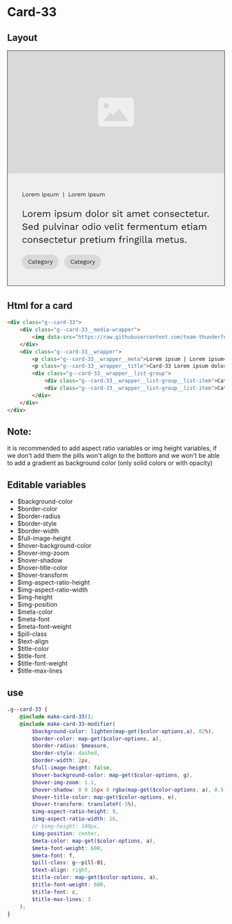 # Card-33

## Layout

![alt text][card-33]

[card-33]: /src/img/global-components/card/card-33.jpg

## Html for a card

```html
<div class="g--card-33">
    <div class="g--card-33__media-wrapper">
        <img data-src="https://raw.githubusercontent.com/team-thunderfoot/ui/main/src/img/global-components/img-placeholder.jpg" src="/src/img/global-components/placeholder.jpg" alt="alt text" class="g--card-33__media-wrapper__media g--lazy-01" />
    </div>
    <div class="g--card-33__wrapper">
        <p class="g--card-33__wrapper__meta">Lorem ipsum | Lorem ipsum</p>
        <p class="g--card-33__wrapper__title">Card-33 Lorem ipsum dolor sit amet consectetur. Sed pulvinar odio velit fermentum etiam consectetur pretium fringilla metus.</p>
        <div class="g--card-33__wrapper__list-group">
            <div class="g--card-33__wrapper__list-group__list-item">Category</div>
            <div class="g--card-33__wrapper__list-group__list-item">Category</div>
        </div>
    </div>
</div>
```

## Note:

it is recommended to add aspect ratio variables or img height variables, if we don't add them the pills won't align to the bottom and we won't be able to add a gradient as background color (only solid colors or with opacity)

## Editable variables

-   $background-color
-   $border-color
-   $border-radius
-   $border-style
-   $border-width
-   $full-image-height
-   $hover-background-color
-   $hover-img-zoom
-   $hover-shadow
-   $hover-title-color
-   $hover-transform
-   $img-aspect-ratio-height
-   $img-aspect-ratio-width
-   $img-height
-   $img-position
-   $meta-color
-   $meta-font
-   $meta-font-weight
-   $pill-class
-   $text-align
-   $title-color
-   $title-font
-   $title-font-weight
-   $title-max-lines

## use

```scss
.g--card-33 {
    @include make-card-33();
    @include make-card-33-modifier(
        $background-color: lighten(map-get($color-options,a), 82%),
        $border-color: map-get($color-options, a),
        $border-radius: $measure,
        $border-style: dashed,
        $border-width: 2px,
        $full-image-height: false,
        $hover-background-color: map-get($color-options, g),
        $hover-img-zoom: 1.1,
        $hover-shadow: 0 0 16px 0 rgba(map-get($color-options, a), 0.5),
        $hover-title-color: map-get($color-options, e),
        $hover-transform: translateY(-5%),
        $img-aspect-ratio-height: 9,
        $img-aspect-ratio-width: 16,
        // $img-height: 100px,
        $img-position: center,
        $meta-color: map-get($color-options, a),
        $meta-font-weight: 600,
        $meta-font: f,
        $pill-class: g--pill-01,
        $text-align: right,
        $title-color: map-get($color-options, a),
        $title-font-weight: 600,
        $title-font: c,
        $title-max-lines: 3
    );
}
```
